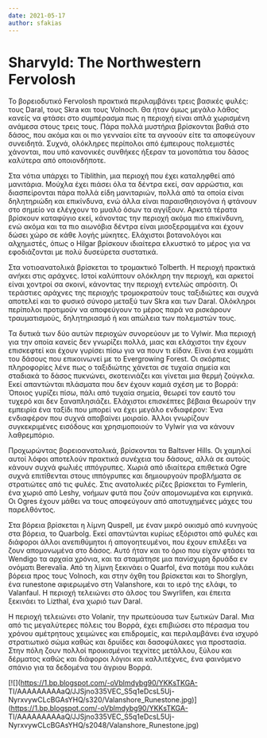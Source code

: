 ```yaml
---
date: 2021-05-17
author: sfakias
---
```

# Sharvyld: The Northwestern Fervolosh

Το βορειοδυτικό Fervolosh πρακτικά περιλαμβάνει τρεις βασικές φυλές: τους Daral, τους Skra και τους Volnoch. Θα ήταν όμως μεγάλο λάθος κανείς να φτάσει στο συμπέρασμα πως η περιοχή είναι απλά χωρισμένη ανάμεσα στους τρεις τους. Πάρα πολλά μυστήρια βρίσκονται βαθιά στο δάσος, που ακόμα και οι πιο γενναίοι είτε τα αγνοούν είτε τα αποφεύγουν συνειδητά. Συχνά, ολόκληρες περίπολοι από έμπειρους πολεμιστές χάνονται, που υπό κανονικές συνθήκες ήξεραν τα μονοπάτια του δάσος καλύτερα από οποιονδήποτε.

Στα νότια υπάρχει το Tiblithin, μια περιοχή που έχει καταληφθεί από μανιτάρια. Μούχλα έχει πιάσει όλα τα δέντρα εκεί, σαν αρρώστια, και διασπείρονται πάρα πολλά είδη μανιταριών, πολλά από τα οποία είναι δηλητηριώδη και επικίνδυνα, ενώ άλλα είναι παραισθησιογόνα ή φτάνουν στο σημείο να ελέγχουν το μυαλό όσων τα αγγίξουν. Αρκετά τέρατα βρίσκουν καταφύγιο εκεί, κάνοντας την περιοχή ακόμα πιο επικίνδυνη, ενώ ακόμα και τα πιο αιωνόβια δέντρα είναι μισοξεραμμένα και έχουν δώσει χώρο σε κάθε λογής μύκητες. Ελάχιστοι βοτανολόγοι και αλχημιστές, όπως ο Hilgar βρίσκουν ιδιαίτερα ελκυστικό το μέρος για να εφοδιάζονται με πολύ δυσεύρετα συστατικά.  

Στα νοτιοανατολικά βρίσκεται το τρομακτικό Tolberth. Η περιοχή πρακτικά ανήκει στις αράχνες. Ιστοί καλύπτουν ολόκληρη την περιοχή, και αρκετοί είναι χοντροί σα σκοινί, κάνοντας την περιοχή εντελώς απρόσιτη. Οι τεράστιες αράχνες της περιοχής τρομοκρατούν τους ταξιδιώτες και συχνά αποτελεί και το φυσικό σύνορο μεταξύ των Skra και των Daral. Ολόκληροι περίπολοι προτιμούν να αποφεύγουν το μέρος παρά να ρισκάρουν τραυματισμούς, δηλητηριασμό ή και απώλεια των πολεμιστών τους.  

Τα δυτικά των δύο αυτών περιοχών συνορεύουν με το Vylwir. Μια περιοχή για την οποία κανείς δεν γνωρίζει πολλά, μιας και ελάχιστοι την έχουν επισκεφτεί και έχουν γυρίσει πίσω για να πουν τι είδαν. Είναι ένα κομμάτι του δάσους που επικοινωνεί με το Evergrowing Forest. Οι σκόρπιες πληροφορίες λένε πως ο ταξιδιώτης χάνεται σε τυχαία σημεία και σταδιακά το δάσος πυκνώνει, σκοτεινιάζει και γίνεται μια θερμή ζούγκλα. Εκεί απαντώνται πλάσματα που δεν έχουν καμιά σχέση με το βορρά: Όποιος γυρίζει πίσω, πάλι από τυχαία σημεία, θεωρεί τον εαυτό του τυχερό και δεν ξαναπλησιάζει. Ελάχιστοι επισκέπτες βέβαια θεωρούν την εμπειρία ένα ταξίδι που μπορεί να έχει μεγάλο ενδιαφέρον: Ένα ενδιαφέρον που συχνά αποβαίνει μοιραίο. Άλλοι γνωρίζουν συγκεκριμένες εισόδους και χρησιμοποιούν το Vylwir για να κάνουν λαθρεμπόριο.  

Προχωρώντας βορειοανατολικά, βρίσκονται τα Baltsver Hills. Οι χαμηλοί αυτοί λόφοι αποτελούν πρακτικά συνέχεια του δάσους, αλλά σε αυτούς κάνουν συχνά φωλιές ιππόγρυπες. Χωριά από ιδιαίτερα επιθετικά Ogre συχνά επιτίθενται στους ιππόγρυπες και δημιουργούν προβλήματα σε στρατιώτες από τις φυλές. Στις ανατολικές ρίζες βρίσκεται το Fymlerin, ένα χωριό από Leshy, νοήμων φυτά που ζούν απομονωμένα και ειρηνικά. Οι Ogres έχουν μάθει να τους αποφεύγουν από αποτυχημένες μάχες του παρελθόντος.  

Στα βόρεια βρίσκεται η λίμνη Quspell, με έναν μικρό οικισμό από κυνηγούς στα βόρεια, το Quarbolg. Εκεί απαντώνται κυρίως εξόριστοι από φυλές και διάφοροι άλλοι ανεπιθύμητοι ή απογοητευμένοι, που έχουν επιλέξει να ζουν απομονωμένα στο δάσος. Αυτό ήταν και το όριο που είχαν φτάσει τα Wendigo τα αρχαία χρόνια, και τα σταμάτησε μια πανίσχυρη δρυάδα εν ονόματι Berevalia.  Από τη λίμνη ξεκινάει ο Quarfol, ένα ποτάμι που κυλάει βόρεια προς τους Volnoch, και στην όχθη του βρίσκεται και το Shorglyn, ένα runestone αφιερωμένο στη Valanshore, και το ιερό της ελάφι, το Valanfaul. Η περιοχή τελειώνει στο άλσος του Swyrlifen, και έπειτα ξεκινάει το Lizthal, ένα χωριό των Daral.

Η περιοχή τελειώνει στο Volanir, την πρωτεύουσα των ξωτικών Daral. Μια από τις μεγαλύτερες πόλεις του Βορρά, έχει επιβιώσει στο πέρασμα του χρόνου αμέτρητους χειμώνες και επιδρομείς, και περιλαμβάνει ένα ισχυρό στρατιωτικό σώμα καθώς και δρυίδες και δασοφύλακες για προστασία. Στην πόλη ζουν πολλοί προικισμένοι τεχνίτες μετάλλου, ξύλου και δέρματος καθώς και διάφοροι λόγιοι και καλλιτέχνες, ένα φαινόμενο σπάνιο για τα δεδομένα του άγριου Βορρά.



[![](https://1.bp.blogspot.com/-oVblmdybg90/YKKsTKGA-
TI/AAAAAAAAAaQ/JJSjno335VEC_S5q1eDcsL5Uj-
NyrxvywCLcBGAsYHQ/s320/Valanshore_Runestone.jpg)](https://1.bp.blogspot.com/-oVblmdybg90/YKKsTKGA-
TI/AAAAAAAAAaQ/JJSjno335VEC_S5q1eDcsL5Uj-
NyrxvywCLcBGAsYHQ/s2048/Valanshore_Runestone.jpg)





